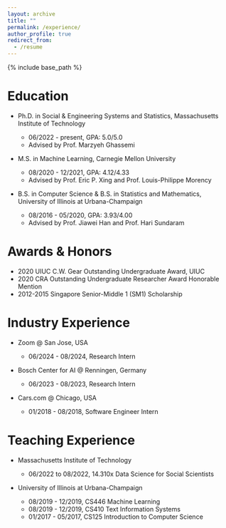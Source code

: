```yaml
---
layout: archive
title: ""
permalink: /experience/
author_profile: true
redirect_from:
  - /resume
---
```


{% include base_path %}


Education
======

* Ph.D. in Social & Engineering Systems and Statistics, Massachusetts Institute of Technology
  * 06/2022 - present, GPA: 5.0/5.0
  * Advised by Prof. Marzyeh Ghassemi

* M.S. in Machine Learning, Carnegie Mellon University
  * 08/2020 - 12/2021, GPA: 4.12/4.33
  * Advised by Prof. Eric P. Xing and Prof. Louis-Philippe Morency

* B.S. in Computer Science & B.S. in Statistics and Mathematics, University of Illinois at Urbana-Champaign
  * 08/2016 - 05/2020, GPA: 3.93/4.00
  * Advised by Prof. Jiawei Han and Prof. Hari Sundaram


Awards & Honors
======

* 2020 UIUC C.W. Gear Outstanding Undergraduate Award, UIUC
* 2020 CRA Outstanding Undergraduate Researcher Award Honorable Mention
* 2012-2015 Singapore Senior-Middle 1 (SM1) Scholarship


Industry Experience
======

* Zoom @ San Jose, USA
  * 06/2024 - 08/2024, Research Intern

* Bosch Center for AI @ Renningen, Germany
  * 06/2023 - 08/2023, Research Intern

* Cars.com @ Chicago, USA
  * 01/2018 - 08/2018, Software Engineer Intern 


Teaching Experience
======

* Massachusetts Institute of Technology
  * 06/2022 to 08/2022, 14.310x Data Science for Social Scientists

* University of Illinois at Urbana-Champaign
  * 08/2019 - 12/2019, CS446 Machine Learning
  * 08/2019 - 12/2019, CS410 Text Information Systems
  * 01/2017 - 05/2017, CS125 Introduction to Computer Science